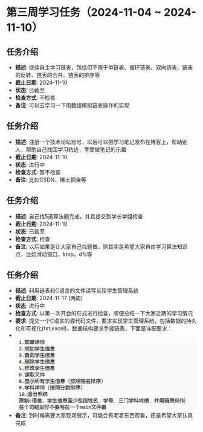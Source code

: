 # 第三周学习任务（2024-11-04 ~ 2024-11-10）
## 任务介绍
- **描述**: 继续自主学习链表，包括但不限于单链表、循环链表、双向链表、链表的反转、链表的合并、链表的排序等
- **截止日期**: 2024-11-10
- **状态**: 已截至
- **检查方式**: 不检查
- **备注**: 可以去学习一下用数组模拟链表操作的实现

## 任务介绍
- **描述**: 注册一个技术论坛账号，以后可以把学习笔记发布在博客上，帮助别人，帮助自己找回学习轨迹，享受做笔记的乐趣
- **截止日期**: 2024-11-10
- **状态**: 进行中
- **检查方式**: 暂不检查
- **备注**: 比如CSDN，稀土掘金等

## 任务介绍
- **描述**: 自己找5道算法题完成，并且提交到学长学姐检查
- **截止日期**: 2024-11-10
- **状态**: 已截至
- **检查方式**: 检查
- **备注**: 以后如果是让大家自己找题做，则其实是希望大家自由学习算法知识点，比如滑动窗口，kmp，dfs等

## 任务介绍
- **描述**: 利用链表和C语言的文件读写实现学生管理系统
- **截止日期**: 2024-11-17 (两周)
- **状态**: 进行中
- **检查方式**: 以第一次开会的形式进行检查，顺便总结一下大家近期的学习情况
- **要求**: 提交一个C语言的源代码文件，要求实现学生管理系统，包括数据的持久化和可视化(txt,excel)，数据结构要求手搓链表，下面是详细要求：
- <br>
  <img src="img.png" alt="img" width="500"/>
- **备注**: 到时候需要大家现场展示，可能会有老老东西观看，还是希望大家认真完成